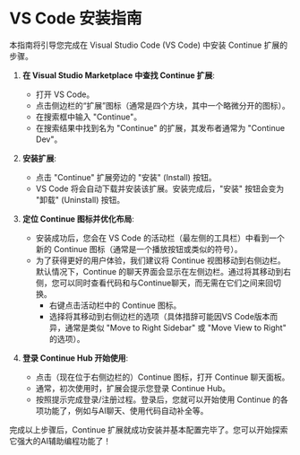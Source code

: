 # VS Code 安装指南

本指南将引导您完成在 Visual Studio Code (VS Code) 中安装 Continue 扩展的步骤。

1.  **在 Visual Studio Marketplace 中查找 Continue 扩展**:
    *   打开 VS Code。
    *   点击侧边栏的“扩展”图标（通常是四个方块，其中一个略微分开的图标）。
    *   在搜索框中输入 "Continue"。
    *   在搜索结果中找到名为 "Continue" 的扩展，其发布者通常为 "Continue Dev"。

2.  **安装扩展**:
    *   点击 "Continue" 扩展旁边的 "安装" (Install) 按钮。
    *   VS Code 将会自动下载并安装该扩展。安装完成后，"安装" 按钮会变为 "卸载" (Uninstall) 按钮。

3.  **定位 Continue 图标并优化布局**:
    *   安装成功后，您会在 VS Code 的活动栏（最左侧的工具栏）中看到一个新的 Continue 图标（通常是一个播放按钮或类似的符号）。
    *   为了获得更好的用户体验，我们建议将 Continue 视图移动到右侧边栏。默认情况下，Continue 的聊天界面会显示在左侧边栏。通过将其移动到右侧，您可以同时查看代码和与Continue聊天，而无需在它们之间来回切换。
        *   右键点击活动栏中的 Continue 图标。
        *   选择将其移动到右侧边栏的选项（具体措辞可能因VS Code版本而异，通常是类似 "Move to Right Sidebar" 或 "Move View to Right" 的选项）。

4.  **登录 Continue Hub 开始使用**:
    *   点击（现在位于右侧边栏的）Continue 图标，打开 Continue 聊天面板。
    *   通常，初次使用时，扩展会提示您登录 Continue Hub。
    *   按照提示完成登录/注册过程。登录后，您就可以开始使用 Continue 的各项功能了，例如与AI聊天、使用代码自动补全等。

完成以上步骤后，Continue 扩展就成功安装并基本配置完毕了。您可以开始探索它强大的AI辅助编程功能了！
